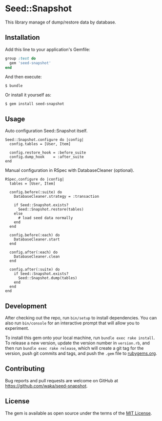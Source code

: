 # Seed::Snapshot

This library manage of dump/restore data by database.

## Installation

Add this line to your application's Gemfile:

```ruby
group :test do
  gem 'seed-snapshot'
end
```

And then execute:

    $ bundle

Or install it yourself as:

    $ gem install seed-snapshot

## Usage

Auto configuration Seed::Snapshot itself.

```
Seed::Snapshot.configure do |config|
  config.tables = [User, Item]

  config.restore_hook = :before_suite
  config.dump_hook    = :after_suite
end
```

Manual configuration in RSpec with DatabaseCleaner (optional).

```
RSpec.configure do |config|
  tables = [User, Item]

  config.before(:suite) do
    DatabaseCleaner.strategy = :transaction

    if Seed::Snapshot.exists?
      Seed::Snapshot.restore(tables)
    else
      # load seed data normally
    end
  end

  config.before(:each) do
    DatabaseCleaner.start
  end

  config.after(:each) do
    DatabaseCleaner.clean
  end

  config.after(:suite) do
    if Seed::Snapshot.exists?
      Seed::Snapshot.dump(tables)
    end
  end
end
```

## Development

After checking out the repo, run `bin/setup` to install dependencies. You can also run `bin/console` for an interactive prompt that will allow you to experiment.

To install this gem onto your local machine, run `bundle exec rake install`. To release a new version, update the version number in `version.rb`, and then run `bundle exec rake release`, which will create a git tag for the version, push git commits and tags, and push the `.gem` file to [rubygems.org](https://rubygems.org).

## Contributing

Bug reports and pull requests are welcome on GitHub at https://github.com/waka/seed-snapshot.


## License

The gem is available as open source under the terms of the [MIT License](http://opensource.org/licenses/MIT).


